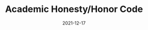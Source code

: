 ---
slug: /pages/v-policies-for-schools-abroad/academics/academic-honesty-honor-code
date: 2021-12-17
title: Academic Honesty/Honor Code
---